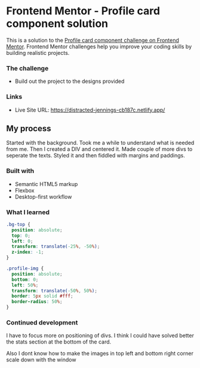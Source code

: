 # Frontend Mentor - Profile card component solution

This is a solution to the [Profile card component challenge on Frontend Mentor](https://www.frontendmentor.io/challenges/profile-card-component-cfArpWshJ). Frontend Mentor challenges help you improve your coding skills by building realistic projects.

### The challenge

- Build out the project to the designs provided

### Links

- Live Site URL: https://distracted-jennings-cb187c.netlify.app/

## My process
Started with the background. Took me a while to understand what is needed from me. 
Then I created a DIV and centered it. Made couple of more divs to seperate the texts.
Styled it and then fiddled with margins and paddings.

### Built with

- Semantic HTML5 markup
- Flexbox
- Desktop-first workflow

### What I learned

```css
.bg-top {
  position: absolute;
  top: 0;
  left: 0;
  transform: translate(-25%, -50%);
  z-index: -1;
}

.profile-img {
  position: absolute;
  bottom: 0;
  left: 50%;
  transform: translate(-50%, 50%);
  border: 5px solid #fff;
  border-radius: 50%;
}
```

### Continued development

I have to focus more on positioning of divs.
I think I could have solved better the stats section at the bottom of the card.

Also I dont know how to make the images in top left and bottom right corner scale down with the window
